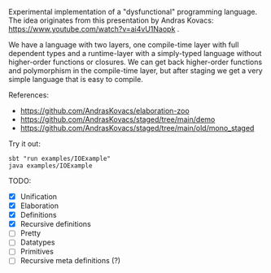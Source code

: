 Experimental implementation of a "dysfunctional" programming language.
The idea originates from this presentation by Andras Kovacs: https://www.youtube.com/watch?v=ai4vU1Naopk .

We have a language with two layers, one compile-time layer with full dependent types and a runtime-layer with a simply-typed language without higher-order functions or closures. We can get back higher-order functions and polymorphism in the compile-time layer, but after staging we get a very simple language that is easy to compile.

References:
- https://github.com/AndrasKovacs/elaboration-zoo
- https://github.com/AndrasKovacs/staged/tree/main/demo
- https://github.com/AndrasKovacs/staged/tree/main/old/mono_staged

Try it out:
```
sbt "run examples/IOExample"
java examples/IOExample
```

TODO:
- [x] Unification
- [x] Elaboration
- [x] Definitions
- [x] Recursive definitions
- [ ] Pretty
- [ ] Datatypes
- [ ] Primitives
- [ ] Recursive meta definitions (?)
